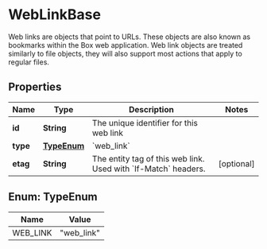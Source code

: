 

# WebLinkBase

Web links are objects that point to URLs. These objects are also known as bookmarks within the Box web application.  Web link objects are treated similarly to file objects, they will also support most actions that apply to regular files.

## Properties

| Name | Type | Description | Notes |
|------------ | ------------- | ------------- | -------------|
|**id** | **String** | The unique identifier for this web link |  |
|**type** | [**TypeEnum**](#TypeEnum) | &#x60;web_link&#x60; |  |
|**etag** | **String** | The entity tag of this web link. Used with &#x60;If-Match&#x60; headers. |  [optional] |



## Enum: TypeEnum

| Name | Value |
|---- | -----|
| WEB_LINK | &quot;web_link&quot; |



